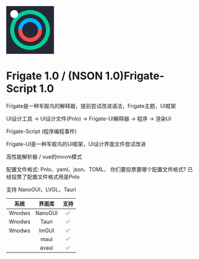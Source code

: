 <picture>
  <source media="(prefers-color-scheme: dark)" srcset="Frigate2-logo.svg">
  <img src="Frigate2-logo.svg" alt="Frigate-Logo" height="128">
</picture>

# Frigate 1.0 / (NSON 1.0)Frigate-Script 1.0 

Frigate是一种军舰鸟的解释器，提前尝试改进语法，Frigate主题，UI框架

UI设计工具 → UI设计文件(Pnlo) → Frigate-UI解释器 → 程序 → 渲染UI

Frigate-Script (程序编程事件)

Frigate-UI是一种军舰鸟的UI框架，UI设计界面文件尝试改进

高性能解析器 / vue的mvvm模式

配置文件格式: Pnlo、yaml、json、TOML、
你们要投票要哪个配置文件格式?
已经投票了配置文件格式用是Pnlo

支持 NanoGUI，LVGL，Tauri




| 系统 | 界面库 | 支持 | 
|:--:|:--:|:--:|
| Wnodws | NanoGUI | ✅ |
| Wnodws | Tauri | ✅ |
| Wnodws | ImGUI | ✅ |
| | maui | ✅ |
| | avaui | ✅ |

